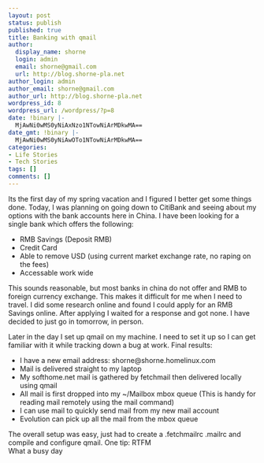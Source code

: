 ```yaml
---
layout: post
status: publish
published: true
title: Banking with qmail
author:
  display_name: shorne
  login: admin
  email: shorne@gmail.com
  url: http://blog.shorne-pla.net
author_login: admin
author_email: shorne@gmail.com
author_url: http://blog.shorne-pla.net
wordpress_id: 8
wordpress_url: /wordpress/?p=8
date: !binary |-
  MjAwNi0wMS0yNiAxNzo1NTowNiArMDkwMA==
date_gmt: !binary |-
  MjAwNi0wMS0yNiAwOTo1NTowNiArMDkwMA==
categories:
- Life Stories
- Tech Stories
tags: []
comments: []
---
```

<p>Its the first day of my spring vacation and I figured I better get some things done.  Today, I was planning on going down to CitiBank and seeing about my options with the bank accounts here in China.  I have been looking for a single bank which offers the following:</p>
<ul>
<li>RMB Savings (Deposit RMB)</li>
<li>Credit Card</li>
<li>Able to remove USD (using current market exchange rate, no raping on the fees)</li>
<li>Accessable work wide</li>
</ul>
<p>This sounds reasonable, but most banks in china do not offer and RMB to foreign currency exchange.  This makes it difficult for me when I need to travel. I did some research online and found I could apply for an RMB Savings online. After applying I waited for a response and got none. I have decided to just go in tomorrow, in person.</p>
<p>Later in the day I set up qmail on my machine.  I need to set it up so I can get familiar with it while tracking down a bug at work. Final results:</p>
<ul>
<li>I have a new email address: shorne@shorne.homelinux.com</li>
<li>Mail is delivered straight to my laptop</li>
<li>My softhome.net mail is gathered by fetchmail then delivered locally using qmail</li>
<li>All mail is first dropped into my ~/Mailbox mbox queue (This is handy for reading mail remotely using the mail command)</li>
<li>I can use mail to quickly send mail from my new mail account</li>
<li>Evolution can pick up all the mail from the mbox queue</li>
</ul>
<p>The overall setup was easy, just had to create a .fetchmailrc .mailrc and compile and configure qmail. One tip: RTFM<br />
What a busy day</p>
